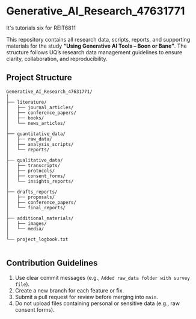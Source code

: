# Generative_AI_Research_47631771
It's tutorials six for REIT6811

This repository contains all research data, scripts, reports, and supporting materials for the study **“Using Generative AI Tools – Boon or Bane”**.
 The structure follows UQ’s research data management guidelines to ensure clarity, collaboration, and reproducibility.



## Project Structure

```
Generative_AI_Research_47631771/
│
├── literature/
│   ├── journal_articles/
│   ├── conference_papers/
│   ├── books/
│   └── news_articles/
│
├── quantitative_data/
│   ├── raw_data/
│   ├── analysis_scripts/
│   └── reports/
│
├── qualitative_data/
│   ├── transcripts/
│   ├── protocols/
│   ├── consent_forms/
│   └── insights_reports/
│
├── drafts_reports/
│   ├── proposals/
│   ├── conference_papers/
│   └── final_reports/
│
├── additional_materials/
│   ├── images/
│   └── media/
│
└── project_logbook.txt


```

## Contribution Guidelines

1. Use clear commit messages (e.g., `Added raw_data folder with survey file`).
2. Create a new branch for each feature or fix.
3. Submit a pull request for review before merging into `main`.
4. Do not upload files containing personal or sensitive data (e.g., raw consent forms).
